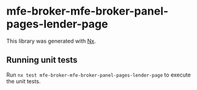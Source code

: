 # mfe-broker-mfe-broker-panel-pages-lender-page

This library was generated with [Nx](https://nx.dev).

## Running unit tests

Run `nx test mfe-broker-mfe-broker-panel-pages-lender-page` to execute the unit tests.
